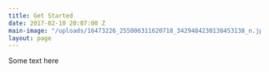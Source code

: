 ```yaml
---
title: Get Started
date: 2017-02-10 20:07:00 Z
main-image: "/uploads/16473226_255006311620718_3429484230138453138_n.jpg"
layout: page
---
```


Some text here